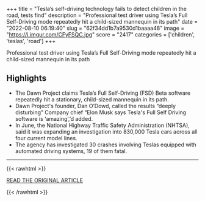 +++
title = "Tesla’s self-driving technology fails to detect children in the road, tests find"
description = "Professional test driver using Tesla’s Full Self-Driving mode repeatedly hit a child-sized mannequin in its path"
date = "2022-08-10 06:19:40"
slug = "62f34dd1b7a9530d1baaaa48"
image = "https://i.imgur.com/CFyFSQC.jpg"
score = "2417"
categories = ['children', 'teslas', 'road']
+++

Professional test driver using Tesla’s Full Self-Driving mode repeatedly hit a child-sized mannequin in its path

## Highlights

- The Dawn Project claims Tesla’s Full Self-Driving (FSD) Beta software repeatedly hit a stationary, child-sized mannequin in its path.
- Dawn Project's founder, Dan O’Dowd, called the results “deeply disturbing” Company chief “Elon Musk says Tesla's Full Self Driving software is ‘amazing’,’d added.
- In June, the National Highway Traffic Safety Administration (NHTSA), said it was expanding an investigation into 830,000 Tesla cars across all four current model lines.
- The agency has investigated 30 crashes involving Teslas equipped with automated driving systems, 19 of them fatal.

---

{{< rawhtml >}}
  <p class="article-category">
    <a target="_blank" href="https://www.theguardian.com/technology/2022/aug/09/tesla-self-driving-technology-safety-children">READ THE ORIGINAL ARTICLE</a>
  </p>
{{< /rawhtml >}}
